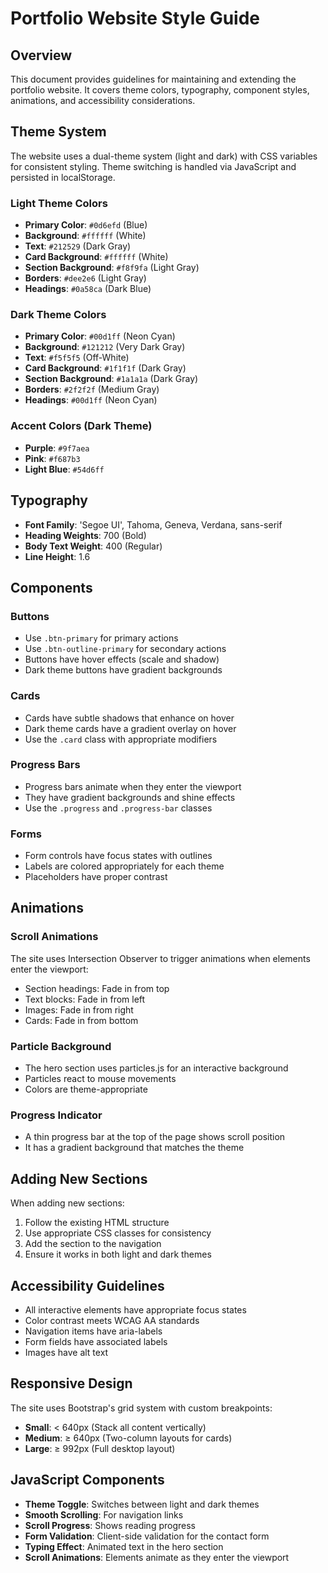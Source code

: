 # Portfolio Website Style Guide

## Overview
This document provides guidelines for maintaining and extending the portfolio website. It covers theme colors, typography, component styles, animations, and accessibility considerations.

## Theme System

The website uses a dual-theme system (light and dark) with CSS variables for consistent styling. Theme switching is handled via JavaScript and persisted in localStorage.

### Light Theme Colors
- **Primary Color**: `#0d6efd` (Blue)
- **Background**: `#ffffff` (White)
- **Text**: `#212529` (Dark Gray)
- **Card Background**: `#ffffff` (White)
- **Section Background**: `#f8f9fa` (Light Gray)
- **Borders**: `#dee2e6` (Light Gray)
- **Headings**: `#0a58ca` (Dark Blue)

### Dark Theme Colors
- **Primary Color**: `#00d1ff` (Neon Cyan)
- **Background**: `#121212` (Very Dark Gray)
- **Text**: `#f5f5f5` (Off-White)
- **Card Background**: `#1f1f1f` (Dark Gray)
- **Section Background**: `#1a1a1a` (Dark Gray)
- **Borders**: `#2f2f2f` (Medium Gray)
- **Headings**: `#00d1ff` (Neon Cyan)

### Accent Colors (Dark Theme)
- **Purple**: `#9f7aea`
- **Pink**: `#f687b3`
- **Light Blue**: `#54d6ff`

## Typography
- **Font Family**: 'Segoe UI', Tahoma, Geneva, Verdana, sans-serif
- **Heading Weights**: 700 (Bold)
- **Body Text Weight**: 400 (Regular)
- **Line Height**: 1.6

## Components

### Buttons
- Use `.btn-primary` for primary actions
- Use `.btn-outline-primary` for secondary actions
- Buttons have hover effects (scale and shadow)
- Dark theme buttons have gradient backgrounds

### Cards
- Cards have subtle shadows that enhance on hover
- Dark theme cards have a gradient overlay on hover
- Use the `.card` class with appropriate modifiers

### Progress Bars
- Progress bars animate when they enter the viewport
- They have gradient backgrounds and shine effects
- Use the `.progress` and `.progress-bar` classes

### Forms
- Form controls have focus states with outlines
- Labels are colored appropriately for each theme
- Placeholders have proper contrast

## Animations

### Scroll Animations
The site uses Intersection Observer to trigger animations when elements enter the viewport:
- Section headings: Fade in from top
- Text blocks: Fade in from left
- Images: Fade in from right
- Cards: Fade in from bottom

### Particle Background
- The hero section uses particles.js for an interactive background
- Particles react to mouse movements
- Colors are theme-appropriate

### Progress Indicator
- A thin progress bar at the top of the page shows scroll position
- It has a gradient background that matches the theme

## Adding New Sections

When adding new sections:
1. Follow the existing HTML structure
2. Use appropriate CSS classes for consistency
3. Add the section to the navigation
4. Ensure it works in both light and dark themes

## Accessibility Guidelines

- All interactive elements have appropriate focus states
- Color contrast meets WCAG AA standards
- Navigation items have aria-labels
- Form fields have associated labels
- Images have alt text

## Responsive Design

The site uses Bootstrap's grid system with custom breakpoints:
- **Small**: < 640px (Stack all content vertically)
- **Medium**: ≥ 640px (Two-column layouts for cards)
- **Large**: ≥ 992px (Full desktop layout)

## JavaScript Components

- **Theme Toggle**: Switches between light and dark themes
- **Smooth Scrolling**: For navigation links
- **Scroll Progress**: Shows reading progress
- **Form Validation**: Client-side validation for the contact form
- **Typing Effect**: Animated text in the hero section
- **Scroll Animations**: Elements animate as they enter the viewport